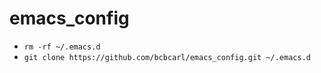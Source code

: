 # emacs_config

* `rm -rf ~/.emacs.d`
* `git clone https://github.com/bcbcarl/emacs_config.git ~/.emacs.d`